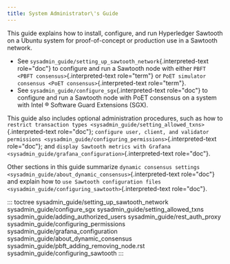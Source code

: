```yaml
---
title: System Administrator\'s Guide
---
```


This guide explains how to install, configure, and run Hyperledger
Sawtooth on a Ubuntu system for proof-of-concept or production use in a
Sawtooth network.

-   See `sysadmin_guide/setting_up_sawtooth_network`{.interpreted-text
    role="doc"} to configure and run a Sawtooth node with either
    `PBFT <PBFT consensus>`{.interpreted-text role="term"} or
    `PoET simulator consensus <PoET consensus>`{.interpreted-text
    role="term"}.
-   See `sysadmin_guide/configure_sgx`{.interpreted-text role="doc"} to
    configure and run a Sawtooth node with PoET consensus on a system
    with Intel ® Software Guard Extensions (SGX).

This guide also includes optional administration procedures, such as how
to
`restrict transaction types <sysadmin_guide/setting_allowed_txns>`{.interpreted-text
role="doc"}; `configure user, client, and validator permissions
<sysadmin_guide/configuring_permissions>`{.interpreted-text role="doc"};
and
`display Sawtooth metrics with Grafana <sysadmin_guide/grafana_configuration>`{.interpreted-text
role="doc"}.

Other sections in this guide summarize
`dynamic consensus settings <sysadmin_guide/about_dynamic_consensus>`{.interpreted-text
role="doc"} and explain how to
`use Sawtooth configuration files <sysadmin_guide/configuring_sawtooth>`{.interpreted-text
role="doc"}.

::: toctree
sysadmin_guide/setting_up_sawtooth_network sysadmin_guide/configure_sgx
sysadmin_guide/setting_allowed_txns
sysadmin_guide/adding_authorized_users sysadmin_guide/rest_auth_proxy
sysadmin_guide/configuring_permissions
sysadmin_guide/grafana_configuration
sysadmin_guide/about_dynamic_consensus
sysadmin_guide/pbft_adding_removing_node.rst
sysadmin_guide/configuring_sawtooth
:::

